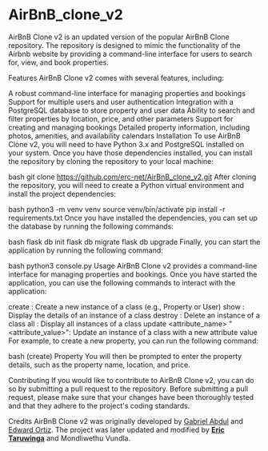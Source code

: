 # AirBnB_clone_v2

AirBnB Clone v2 is an updated version of the popular AirBnB Clone repository.
The repository is designed to mimic the functionality of the Airbnb website by
providing a command-line interface for users to search for, view, and book properties.

Features
AirBnB Clone v2 comes with several features, including:

A robust command-line interface for managing properties and bookings
Support for multiple users and user authentication
Integration with a PostgreSQL database to store property and user data
Ability to search and filter properties by location, price, and other parameters
Support for creating and managing bookings
Detailed property information, including photos, amenities, and availability calendars
Installation
To use AirBnB Clone v2, you will need to have Python 3.x and PostgreSQL installed on your system.
Once you have those dependencies installed, you can install the repository by cloning the repository
to your local machine:

bash
git clone https://github.com/erc-net/AirBnB_clone_v2.git
After cloning the repository, you will need to create a Python virtual environment and install the
project dependencies:

bash
python3 -m venv venv
source venv/bin/activate
pip install -r requirements.txt
Once you have installed the dependencies, you can set up the database by running the following commands:

bash
flask db init
flask db migrate
flask db upgrade
Finally, you can start the application by running the following command:

bash
python3 console.py
Usage
AirBnB Clone v2 provides a command-line interface for managing properties and bookings.
Once you have started the application, you can use the following commands to interact with the
application:

create <class>: Create a new instance of a class (e.g., Property or User)
show <class> <id>: Display the details of an instance of a class
destroy <class> <id>: Delete an instance of a class
all <class>: Display all instances of a class
update <class> <id> <attribute_name> "<attribute_value>": Update an instance of a class with a new
attribute value
For example, to create a new property, you can run the following command:

bash
(create) Property
You will then be prompted to enter the property details, such as the property name, location, and price.

Contributing
If you would like to contribute to AirBnB Clone v2, you can do so by submitting a pull request to the
repository. Before submitting a pull request, please make sure that your changes have been thoroughly
tested and that they adhere to the project's coding standards.

Credits
AirBnB Clone v2 was originally developed by <a href="https://github.com/GabrielAbdul">Gabriel Abdul</a>
and <a href="https://github.com/edward0rtiz">Edward Ortiz</a>. The project was later updated and modified by
<a href="https://github.com/erc-net"><b>Eric Taruwinga</b></a> and Mondliwethu Vundla.
